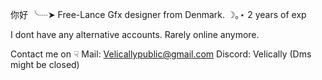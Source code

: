 你好 ╰┈➤ Free-Lance Gfx designer from Denmark. ☽｡⋆ 2 years of exp

I dont have any alternative accounts. Rarely online anymore. 

Contact me on ☟
Mail: Velicallypublic@gmail.com
Discord: Velically (Dms might be closed)
